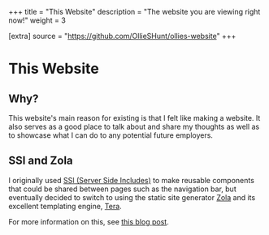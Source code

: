 +++
title = "This Website"
description = "The website you are viewing right now!"
weight = 3

[extra]
source = "https://github.com/OllieSHunt/ollies-website"
+++

# This Website

## Why?
This website's main reason for existing is that I felt like making a website. It also serves as a good place to talk about and share my thoughts as well as to showcase what I can do to any potential future employers.

## SSI and Zola
I originally used [SSI (Server Side Includes)](https://en.wikipedia.org/wiki/Server_Side_Includes) to make reusable components that could be shared between pages such as the navigation bar, but eventually decided to switch to using the static site generator [Zola](https://www.getzola.org/) and its excellent templating engine, [Tera](https://keats.github.io/tera/).

For more information on this, see [this blog post](/blog/reinventing-the-ssg).
